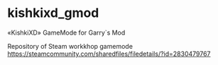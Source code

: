 # kishkixd_gmod
«KishkiXD» GameMode for Garry`s Mod

Repository of Steam workkhop gamemode 
https://steamcommunity.com/sharedfiles/filedetails/?id=2830479767
